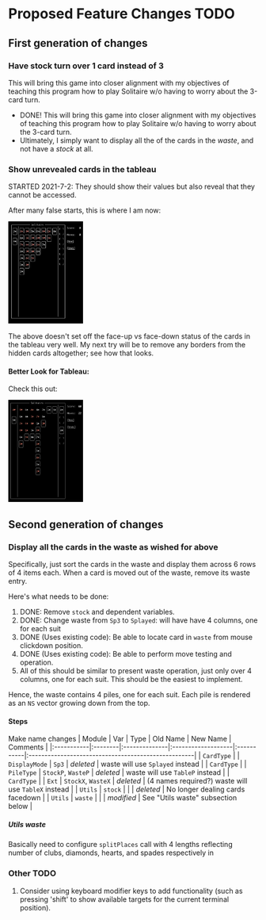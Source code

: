 # Proposed Feature Changes TODO

## First generation of changes

### Have stock turn over 1 card instead of 3

This will bring this game into closer alignment with my objectives of teaching this program how to play Solitaire w/o having to worry about the 3-card turn.

* DONE! This will bring this game into closer alignment with my objectives of teaching this program how to play Solitaire w/o having to worry about the 3-card turn.
* Ultimately, I simply want to display all the of the cards in the *waste*, and not have a *stock* at all.

### Show unrevealed cards in the tableau

STARTED 2021-7-2: They should show their values but also reveal that they cannot be accessed.

After many false starts, this is where I am now:

<img src="/doc/img/oldFacedown.jpg" alt="first attempt at rendering facedown" width="30%" height="30%">

The above doesn't set off the face-up vs face-down status of the cards in the tableau very well.  My next try will be to remove any borders from the hidden cards altogether; see how that looks.

#### Better Look for Tableau:

Check this out:

<img src="/doc/img/newFaceDown.png" alt="better attempt at rendering facedown" width="30%" height="30%">

## Second generation of changes

### Display all the cards in the waste as wished for above

Specifically, just sort the cards in the waste and display them across 6 rows of 4 items each.  When a card is moved out of the waste,
remove its waste entry.

Here's what needs to be done:

1. DONE: Remove `stock` and dependent variables.
1. DONE: Change waste from `Sp3` to `Splayed`: will have have 4 columns, one for each suit
1. DONE (Uses existing code): Be able to locate card in `waste` from mouse clickdown position.
1. DONE (Uses existing code): Be able to perform move testing and operation.
1. All of this should be similar to present waste operation, just only over 4 columns, one for each suit.
   This should be the easiest to implement.

Hence, the waste contains 4 piles, one for each suit.  Each pile is rendered as an `NS` vector growing down from the top.

#### Steps

Make name changes
| Module     | Var     | Type          | Old Name           | New Name   | Comments                                            |
|:-----------|:--------|:--------------|:-------------------|:-----------|:----------------------------------------------------|
| `CardType` |         | `DisplayMode` | `Sp3`              | *deleted*  | waste will use `Splayed` instead                    |
| `CardType` |         | `PileType`    | `StockP`, `WasteP` | *deleted*  | waste will use `TableP` instead                     |
| `CardType` |         | `Ext`         | `StockX`, `WasteX` | *deleted*  | (4 names required?) waste will use `TableX` instead |
| `Utils`    | `stock` |               |                    | *deleted*  | No longer dealing cards facedown                    |
| `Utils`    | `waste` |               |                    | *modified* | See "Utils waste" subsection below                  |

##### Utils waste

Basically need to configure `splitPlaces` call with 4 lengths reflecting number of clubs, diamonds, hearts, and spades respectively in 

### Other TODO

1.  Consider using keyboard modifier keys to add functionality (such as pressing 'shift' to show available targets for the current terminal position).
